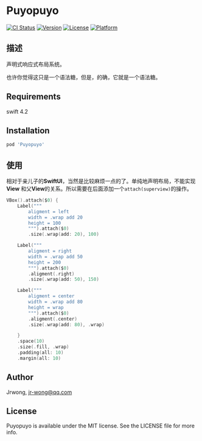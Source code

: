 # Puyopuyo

[![CI Status](https://img.shields.io/travis/Jrwong/Puyopuyo.svg?style=flat)](https://travis-ci.org/Jrwong/Puyopuyo)
[![Version](https://img.shields.io/cocoapods/v/Puyopuyo.svg?style=flat)](https://cocoapods.org/pods/Puyopuyo)
[![License](https://img.shields.io/cocoapods/l/Puyopuyo.svg?style=flat)](https://cocoapods.org/pods/Puyopuyo)
[![Platform](https://img.shields.io/cocoapods/p/Puyopuyo.svg?style=flat)](https://cocoapods.org/pods/Puyopuyo)

## 描述

声明式响应式布局系统。

也许你觉得这只是一个语法糖，但是，的确，它就是一个语法糖。

## Requirements

swift 4.2

## Installation

```ruby
pod 'Puyopuyo'
```

## 使用

相对于亲儿子的**SwiftUI**，当然是比较麻烦一点的了。单纯地声明布局，不能实现**View** 和父**View**的关系。所以需要在后面添加一个`attach(superview)`的操作。

```swift
VBox().attach($0) {
    Label("""
        aligment = left
        width = .wrap add 20
        height = 100
        """).attach($0)
        .size(.wrap(add: 20), 100)

    Label("""
        aligment = right
        width = .wrap add 50
        height = 200
        """).attach($0)
        .aligment(.right)
        .size(.wrap(add: 50), 150)

    Label("""
        aligment = center
        width = .wrap add 80
        height = wrap
        """).attach($0)
        .aligment(.center)
        .size(.wrap(add: 80), .wrap)    

    }
    .space(10)
    .size(.fill, .wrap)
    .padding(all: 10)
    .margin(all: 10)
```

## Author

Jrwong, jr-wong@qq.com

## License

Puyopuyo is available under the MIT license. See the LICENSE file for more info.
